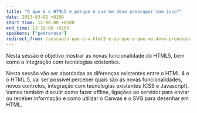 ```yaml
---
title: "O que é o HTML5 e porque é que me devo preocupar com isso?"
date: 2013-03-02 +0100
start_time: 12:00:00 +0100
end_time: 13:30:00 +0100
speakers: ["pedrorosa"]
redirect_from: /sessao/o-que-e-o-html5-e-porque-e-que-me-devo-preocupar-com-isso/
---
```

Nesta sessão é objetivo mostrar as novas funcionalidade do HTML5, bem como a integração com tecnologias existentes.

Nesta sessão vão ser abordadas as diferenças existentes entre o HTML 4 e o HTML 5, vai ser possível perceber quais são as novas funcionalidades, novos controlos, integração com tecnologias existentes (CSS e Javascript). Vamos também discutir como fazer offline, ligações ao servidor para enviar ou receber informação e como utilizar o Canvas e o SVG para desenhar em HTML.

